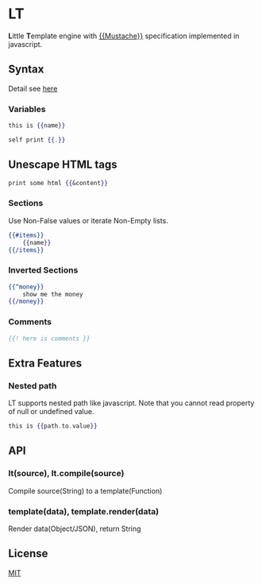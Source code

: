 LT
==

**L**ittle **T**emplate engine with [{{Mustache}}](http://mustache.github.com)
specification implemented in javascript.


Syntax
------

Detail see [here](http://mustache.github.com/mustache.5.html "Mustache")


### Variables

```mustache
this is {{name}}

self print {{.}}
```

## Unescape HTML tags

```mustache
print some html {{&content}}
```

### Sections

Use Non-False values or iterate Non-Empty lists.

```mustache
{{#items}}
    {{name}}
{{/items}}
```

### Inverted Sections

```mustache
{{^money}}
    show me the money
{{/money}}
```

### Comments

```mustache
{{! here is comments }}
```

Extra Features
--------------

### Nested path

LT supports nested path like javascript.
Note that you cannot read property of null or undefined value.

```mustache
this is {{path.to.value}}
```


API
---

### lt(source), lt.compile(source)

Compile source(String) to a template(Function)


### template(data), template.render(data)

Render data(Object/JSON), return String


License
-------

[MIT](https://github.com/rhyzx/lt/blob/master/LICENSE "License")

